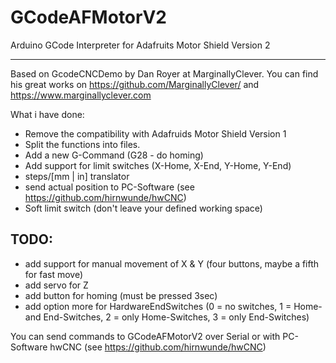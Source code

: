 GCodeAFMotorV2
==============

Arduino GCode Interpreter for Adafruits Motor Shield Version 2

--------------

Based on GcodeCNCDemo by Dan Royer at MarginallyClever.
You can find his great works on https://github.com/MarginallyClever/
and https://www.marginallyclever.com

What i have done:

 - Remove the compatibility with Adafruids Motor Shield Version 1
 - Split the functions into files.
 - Add a new G-Command (G28 - do homing)
 - Add support for limit switches (X-Home, X-End, Y-Home, Y-End)
 - steps/[mm | in] translator
 - send actual position to PC-Software (see https://github.com/hirnwunde/hwCNC)
 - Soft limit switch (don't leave your defined working space)
 
TODO:
--------------

 - add support for manual movement of X & Y (four buttons, maybe a fifth for fast move)
 - add servo for Z 
 - add button for homing (must be pressed 3sec)
 - add option more for HardwareEndSwitches (0 = no switches, 1 = Home- and End-Switches, 2 = only Home-Switches, 3 = only End-Switches)


You can send commands to GCodeAFMotorV2 over Serial or with PC-Software hwCNC (see https://github.com/hirnwunde/hwCNC)
